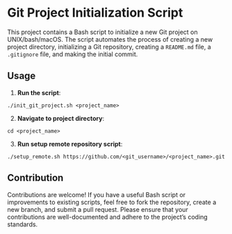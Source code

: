 # Git Project Initialization Script

This project contains a Bash script to initialize a new Git project on UNIX/bash/macOS. The script automates the process of creating a new project directory, initializing a Git repository, creating a `README.md` file, a `.gitignore` file, and making the initial commit.

## Usage

1. **Run the script**:
```
./init_git_project.sh <project_name>
```
2. **Navigate to project directory**:
```
cd <project_name>
```
3. **Run setup remote repository script**:
```
./setup_remote.sh https://github.com/<git_username>/<project_name>.git
```

## Contribution

Contributions are welcome! If you have a useful Bash script or improvements to existing scripts, feel free to fork the repository, create a new branch, and submit a pull request. Please ensure that your contributions are well-documented and adhere to the project’s coding standards.


